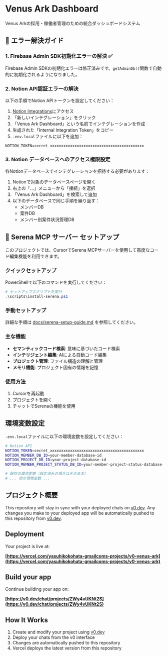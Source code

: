 # Venus Ark Dashboard

Venus Arkの採用・稼働者管理のための統合ダッシュボードシステム

## 🚨 エラー解決ガイド

### 1. Firebase Admin SDK初期化エラーの解決 ✅
Firebase Admin SDKの初期化エラーは修正済みです。`getAdminDb()`関数で自動的に初期化されるようになりました。

### 2. Notion API認証エラーの解決
以下の手順でNotion APIトークンを設定してください：

1. [Notion Integrations](https://www.notion.so/my-integrations)にアクセス
2. 「新しいインテグレーション」をクリック
3. 「Venus Ark Dashboard」という名前でインテグレーションを作成
4. 生成された「Internal Integration Token」をコピー
5. `.env.local`ファイルに以下を追加：
```
NOTION_TOKEN=secret_xxxxxxxxxxxxxxxxxxxxxxxxxxxxxxxxxxxxxxxxxx
```

### 3. Notion データベースへのアクセス権限設定
各Notionデータベースでインテグレーションを招待する必要があります：

1. Notionで対象のデータベースページを開く
2. 右上の「...」メニューから「接続」を選択
3. 「Venus Ark Dashboard」を検索して追加
4. 以下のデータベースで同じ手順を繰り返す：
   - メンバーDB
   - 案件DB
   - メンバー別案件状況管理DB

## 🚀 Serena MCP サーバー セットアップ

このプロジェクトでは、CursorでSerena MCPサーバーを使用して高度なコード編集機能を利用できます。

### クイックセットアップ

PowerShellで以下のコマンドを実行してください：

```powershell
# セットアップスクリプトを実行
.\scripts\install-serena.ps1
```

### 手動セットアップ

詳細な手順は [docs/serena-setup-guide.md](docs/serena-setup-guide.md) を参照してください。

### 主な機能

- **セマンティックコード検索**: 意味に基づいたコード検索
- **インテリジェント編集**: AIによる自動コード編集
- **プロジェクト管理**: ファイル構造の理解と管理
- **メモリ機能**: プロジェクト固有の情報を記憶

### 使用方法

1. Cursorを再起動
2. プロジェクトを開く
3. チャットでSerenaの機能を使用

## 環境変数設定

`.env.local`ファイルに以下の環境変数を設定してください：

```bash
# Notion API
NOTION_TOKEN=secret_xxxxxxxxxxxxxxxxxxxxxxxxxxxxxxxxxxxxxxxxxx
NOTION_MEMBER_DB_ID=your-member-database-id
NOTION_PROJECT_DB_ID=your-project-database-id
NOTION_MEMBER_PROJECT_STATUS_DB_ID=your-member-project-status-database-id

# 既存の環境変数（設定済みの場合はそのまま）
# ... 他の環境変数 ...
```

## プロジェクト概要

This repository will stay in sync with your deployed chats on [v0.dev](https://v0.dev).
Any changes you make to your deployed app will be automatically pushed to this repository from [v0.dev](https://v0.dev).

## Deployment

Your project is live at:

**[https://vercel.com/yasuhikokohata-gmailcoms-projects/v0-venus-ark](https://vercel.com/yasuhikokohata-gmailcoms-projects/v0-venus-ark)**

## Build your app

Continue building your app on:

**[https://v0.dev/chat/projects/ZWy4vUKNt2S](https://v0.dev/chat/projects/ZWy4vUKNt2S)**

## How It Works

1. Create and modify your project using [v0.dev](https://v0.dev)
2. Deploy your chats from the v0 interface
3. Changes are automatically pushed to this repository
4. Vercel deploys the latest version from this repository
